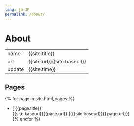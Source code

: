 ```yaml
---
lang: ja-JP
permalink: /about/
---
```


# About

var|val
---|---
name|{{site.title}}
url|{{site.url}}{{site.baseurl}}
update|{{site.time}}

## Pages

{% for page in site.html_pages %}
- [
    {{page.title}}  
    {{site.baseurl}}{{page.url}}
  ]({{site.baseurl}}{{ page.url}})  
{% endfor %}

<style>
  thead { display: none; }
</style>
